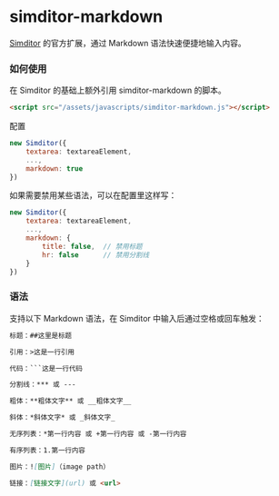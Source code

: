 simditor-markdown
=================

[Simditor](http://simditor.tower.im/) 的官方扩展，通过 Markdown 语法快速便捷地输入内容。

### 如何使用

在 Simditor 的基础上额外引用 simditor-markdown 的脚本。

```html
<script src="/assets/javascripts/simditor-markdown.js"></script>
```

配置

```javascript
new Simditor({
	textarea: textareaElement,
	...,
	markdown: true
})
```

如果需要禁用某些语法，可以在配置里这样写：

```javascript
new Simditor({
	textarea: textareaElement,
	...,
	markdown: {
		title: false,  // 禁用标题
		hr: false      // 禁用分割线
	}
})
```

### 语法

支持以下 Markdown 语法，在 Simditor 中输入后通过空格或回车触发：

```markdown
标题：##这里是标题

引用：>这是一行引用

代码：```这是一行代码

分割线：*** 或 ---

粗体：**粗体文字** 或 __粗体文字__

斜体：*斜体文字* 或 _斜体文字_

无序列表：*第一行内容 或 +第一行内容 或 -第一行内容

有序列表：1.第一行内容

图片：![图片]（image path）

链接：[链接文字](url) 或 <url>
```
